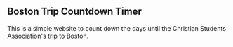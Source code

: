 ## Boston Trip Countdown Timer 
This is a simple website to count down the days until the Christian Students Association's trip to Boston. 